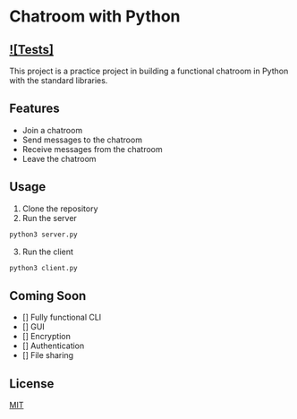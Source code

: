 # Chatroom with Python
[![Tests]](https://github.com/kharigardner/pychatroom/actions/workflows/test.yml/badge.svg)
----------------------

This project is a practice project in building a functional chatroom in Python with the standard libraries.

## Features
- Join a chatroom
- Send messages to the chatroom
- Receive messages from the chatroom
- Leave the chatroom

## Usage
1. Clone the repository
2. Run the server
```bash
python3 server.py
```
3. Run the client
```bash
python3 client.py
```

## Coming Soon
- [] Fully functional CLI
- [] GUI
- [] Encryption
- [] Authentication
- [] File sharing

## License
[MIT](https://choosealicense.com/licenses/mit/)
```

